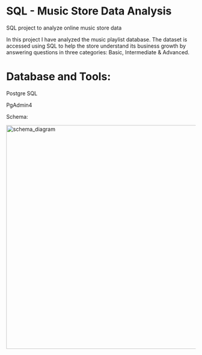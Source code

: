 # SQL - Music Store Data Analysis
SQL project to analyze online music store data

In this project I have analyzed the music playlist database. The dataset is accessed using SQL to help the store understand its business growth by answering questions in three categories: Basic, Intermediate & Advanced.

# Database and Tools:

Postgre SQL

PgAdmin4

Schema:

<img width="594" alt="schema_diagram" src="https://github.com/user-attachments/assets/be39739a-dbcd-49de-bf80-88f105fa5662" />
